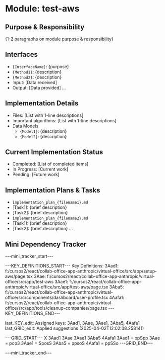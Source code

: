 # Module: test-aws

## Purpose & Responsibility
{1-2 paragraphs on module purpose & responsibility}

## Interfaces
* `{InterfaceName}`: {purpose}
* `{Method1}`: {description}
* `{Method2}`: {description}
* Input: [Data received]
* Output: [Data provided]
...

## Implementation Details
* Files: [List with 1-line descriptions]
* Important algorithms: [List with 1-line descriptions]
* Data Models
    * `{Model1}`: {description}
    * `{Model2}`: {description}

## Current Implementation Status
* Completed: [List of completed items]
* In Progress: [Current work]
* Pending: [Future work]

## Implementation Plans & Tasks
* `implementation_plan_{filename1}.md`
* [Task1]: {brief description}
* [Task2]: {brief description}
* `implementation_plan_{filename2}.md`
* [Task1]: {brief description}
* [Task2]: {brief description} 
...

## Mini Dependency Tracker
---mini_tracker_start---

---KEY_DEFINITIONS_START---
Key Definitions:
3Aad1: f:/cursos2/react/collab-office-app-anthropic/virtual-office/src/app/setup-aws/page.tsx
3Aae: f:/cursos2/react/collab-office-app-anthropic/virtual-office/src/app/test-aws
3Aae1: f:/cursos2/react/collab-office-app-anthropic/virtual-office/src/app/test-aws/page.tsx
3Aba5: f:/cursos2/react/collab-office-app-anthropic/virtual-office/src/components/dashboard/user-profile.tsx
4Aafa1: f:/cursos2/react/collab-office-app-anthropic/virtual-office/src/app/tools/cleanup-companies/page.tsx
---KEY_DEFINITIONS_END---

last_KEY_edit: Assigned keys: 3Aad1, 3Aae, 3Aae1, 3Aba5, 4Aafa1
last_GRID_edit: Applied suggestions (2025-04-02T12:02:08.258141)

---GRID_START---
X 3Aad1 3Aae 3Aae1 3Aba5 4Aafa1
3Aad1 = opSpp
3Aae = pop3
3Aae1 = SposS
3Aba5 = ppsoS
4Aafa1 = ppSSo
---GRID_END---

---mini_tracker_end---
